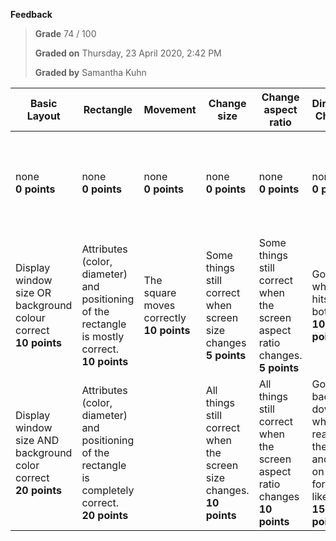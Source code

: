 **Feedback**

> **Grade** 74 / 100
>
> **Graded on** Thursday, 23 April 2020, 2:42 PM
>
> **Graded by** Samantha Kuhn

| Basic Layout | **Rectangle** | **Movement** | **Change size** | **Change aspect ratio** | **Direction Change** | **Start stop** | **Moves in steps** | **Errors** |
| --- | --- | --- | --- | --- | --- | --- | --- | --- |
| none<br>**0 points** | none<br>**0 points** | none<br>**0 points** | none<br>**0 points** | none<br>**0 points** | none<br>**0 points** | none<br>**0 points** | none<br>**0 points** | Major Error (including use of frameRate or delay)<br>**-20 points** |
| Display window size OR background colour correct<br>**10 points** | Attributes (color, diameter) and positioning of the rectangle is mostly correct.<br>**10 points** | The square moves correctly<br>**10 points** | Some things still correct when screen size changes<br>**5 points** | Some things still correct when the screen aspect ratio changes.<br>**5 points** | Goes up when it hits the bottom<br>**10 points** | starts and stops when space key is pressed<br>**5 points** | In some fashion<br>**4 points** | Error (including incorrect filename)<br>**-10 points** |
| Display window size AND background color correct<br>**20 points** | Attributes (color, diameter) and positioning of the rectangle is completely correct.<br>**20 points** |  | All things still correct when the screen size changes.<br>**10 points** | All things still correct when the screen aspect ratio changes<br>**10 points** | Goes back down when it reaches the top and goes on forever like this.<br>**15 points** | Correctly<br>**10 points** | Minor error<br>**-5 points** | No errors <br>**0 points**</br>

